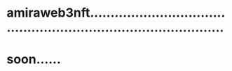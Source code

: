 # amiraweb3nft......................................................................................
# soon......
